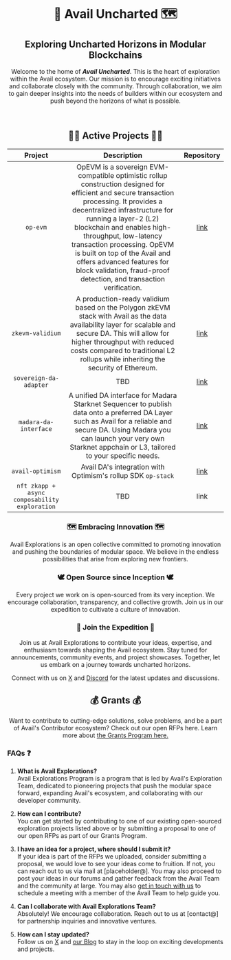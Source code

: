 <div align="center">
  
  <h1> 🚀 Avail Uncharted 🗺 </h1>
  <h2>Exploring Uncharted Horizons in Modular Blockchains</h2>
  <p>Welcome to the home of <b><i>Avail Uncharted</i></b>. This is the heart of exploration within the Avail ecosystem. Our mission is to encourage exciting initiatives and collaborate closely with the community. Through collaboration, we aim to gain deeper insights into the needs of builders within our ecosystem and push beyond the horizons of what is possible.</p>
<br>

## 🏃‍♂️ Active Projects 🏃‍♂️
| Project              | Description | Repository |
| :-------------------: | :---------: | :--------: |
| `op-evm`        |   OpEVM is a sovereign EVM-compatible optimistic rollup construction designed for efficient and secure transaction processing. It provides a decentralized infrastructure for running a layer-2 (L2) blockchain and enables high-throughput, low-latency transaction processing. OpEVM is built on top of the Avail and offers advanced features for block validation, fraud-proof detection, and transaction verification. |  [link](https://github.com/availproject/op-evm) |
| `zkevm-validium` | A production-ready validium based on the Polygon zkEVM stack with Avail as the data availability layer for scalable and secure DA. This will allow for higher throughput with reduced costs compared to traditional L2 rollups while inheriting the security of Ethereum. | [link](https://github.com/QEDK/zkevm-node) |
| `sovereign-da-adapter`           |   TBD  | [link](https://github.com/availproject/sovereign-sdk/tree/main) |
| `madara-da-interface` |  A unified DA interface for Madara Starknet Sequencer to publish data onto a preferred DA Layer such as Avail for a reliable and secure DA. Using Madara you can launch your very own Starknet appchain or L3, tailored to your specific needs.    | [link](https://github.com/keep-starknet-strange/madara/pull/1021) |
| `avail-optimism`    | Avail DA's integration with Optimism's rollup SDK `op-stack` | [link](https://github.com/availproject/avail-optimism) |
| `nft zkapp + async composability exploration` |  TBD   | link |

### 🗺 Embracing Innovation 🗺
Avail Explorations is an open collective committed to promoting innovation and pushing the boundaries of modular space. We believe in the endless possibilities that arise from exploring new frontiers.

### 🕊 Open Source since Inception 🕊
Every project we work on is open-sourced from its very inception. We encourage collaboration, transparency, and collective growth. Join us in our expedition to cultivate a culture of innovation.

### 👥 Join the Expedition 👥
Join us at Avail Explorations to contribute your ideas, expertise, and enthusiasm towards shaping the Avail ecosystem. Stay tuned for announcements, community events, and project showcases. Together, let us embark on a journey towards uncharted horizons.

Connect with us on [X](https://x.com/AvailProject) and [Discord](https://discord.gg/y6fHnxZQX8) for the latest updates and discussions.

## 💰 Grants 💰
Want to contribute to cutting-edge solutions, solve problems, and be a part of Avail's Contributor ecosystem? Check out our open RFPs here. Learn more about [the Grants Program here.](https://github.com/availproject/avail-explorations/blob/1a3a32f1476f7bcd1357a066d410ef9a087168fd/grants/grants.md)

</div>

### FAQs ❓
1. **What is Avail Explorations?** <br>
Avail Explorations Program is a program that is led by Avail's Exploration Team, dedicated to pioneering projects that push the modular space forward, expanding Avail's ecosystem, and collaborating with our developer community.

2. **How can I contribute?** <br>
You can get started by contributing to one of our existing open-sourced exploration projects listed above or by submitting a proposal to one of our open RFPs as part of our Grants Program. 

3. **I have an idea for a project, where should I submit it?** <br>
If your idea is part of the RFPs we uploaded, consider submitting a proposal, we would love to see your ideas come to fruition. If not, you can reach out to us via mail at [placeholder@]. You may also proceed to post your ideas in our forums and gather feedback from the Avail Team and the community at large. You may also [get in touch with us](https://airtable.com/app3uGEo7mZ5jbIfW/shrLfg0gF0RiQ7kfV) to schedule a meeting with a member of the Avail Team to help guide you.

4. **Can I collaborate with Avail Explorations Team?** <br>
Absolutely! We encourage collaboration. Reach out to us at [contact@] for partnership inquiries and innovative ventures.

5. **How can I stay updated?** <br>
Follow us on [X](https://x.com/AvailProject) and [our Blog](https://blog.availproject.org/) to stay in the loop on exciting developments and projects.
